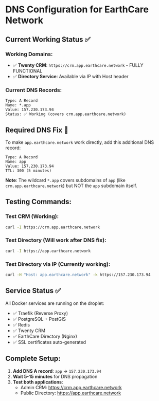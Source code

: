 # DNS Configuration for EarthCare Network

## Current Working Status ✅

### Working Domains:
- ✅ **Twenty CRM**: `https://crm.app.earthcare.network` - FULLY FUNCTIONAL
- ✅ **Directory Service**: Available via IP with Host header

### Current DNS Records:
```
Type: A Record
Name: *.app
Value: 157.230.173.94
Status: ✅ Working (covers crm.app.earthcare.network)
```

## Required DNS Fix 🔧

To make `app.earthcare.network` work directly, add this additional DNS record:

```
Type: A Record
Name: app
Value: 157.230.173.94
TTL: 300 (5 minutes)
```

**Note**: The wildcard `*.app` covers subdomains of `app` (like `crm.app.earthcare.network`) but NOT the `app` subdomain itself.

## Testing Commands:

### Test CRM (Working):
```bash
curl -I https://crm.app.earthcare.network
```

### Test Directory (Will work after DNS fix):
```bash
curl -I https://app.earthcare.network
```

### Test Directory via IP (Currently working):
```bash
curl -H "Host: app.earthcare.network" -k https://157.230.173.94
```

## Service Status ✅

All Docker services are running on the droplet:
- ✅ Traefik (Reverse Proxy)
- ✅ PostgreSQL + PostGIS
- ✅ Redis
- ✅ Twenty CRM
- ✅ EarthCare Directory (Nginx)
- ✅ SSL certificates auto-generated

## Complete Setup:

1. **Add DNS A record**: `app` → `157.230.173.94`
2. **Wait 5-15 minutes** for DNS propagation
3. **Test both applications**:
   - Admin CRM: https://crm.app.earthcare.network
   - Public Directory: https://app.earthcare.network